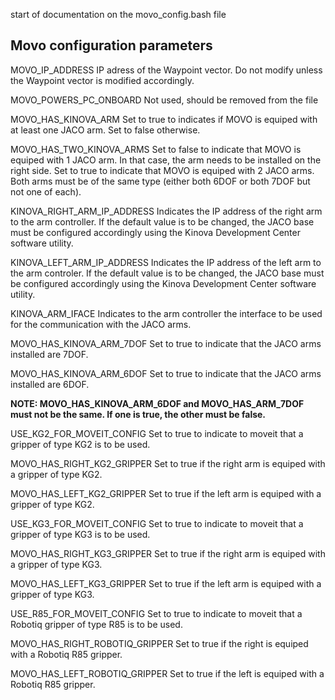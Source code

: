 start of documentation on the movo_config.bash file

Movo configuration parameters
-----------------------------

MOVO_IP_ADDRESS
IP adress of the Waypoint vector. Do not modify unless the Waypoint vector is modified accordingly.

MOVO_POWERS_PC_ONBOARD
Not used, should be removed from the file

MOVO_HAS_KINOVA_ARM
Set to true to indicates if MOVO is equiped with at least one JACO arm. Set to false otherwise.

MOVO_HAS_TWO_KINOVA_ARMS
Set to false to indicate that MOVO is equiped with 1 JACO arm. In that case, the arm needs to be installed on the right side.
Set to true to indicate that MOVO is equiped with 2 JACO arms. Both arms must be of the same type (either both 6DOF or both 7DOF but not one of each).

KINOVA_RIGHT_ARM_IP_ADDRESS
Indicates the IP address of the right arm to the arm controller. If the default value is to be changed, the JACO base must be configured accordingly using the Kinova Development Center software utility.

KINOVA_LEFT_ARM_IP_ADDRESS
Indicates the IP address of the left arm to the arm controler. If the default value is to be changed, the JACO base must be configured accordingly using the Kinova Development Center software utility.

KINOVA_ARM_IFACE
Indicates to the arm controller the interface to be used for the communication with the JACO arms.

MOVO_HAS_KINOVA_ARM_7DOF
Set to true to indicate that the JACO arms installed are 7DOF. 

MOVO_HAS_KINOVA_ARM_6DOF
Set to true to indicate that the JACO arms installed are 6DOF.

**NOTE: MOVO_HAS_KINOVA_ARM_6DOF and MOVO_HAS_ARM_7DOF must not be the same. If one is true, the other must be false.**

USE_KG2_FOR_MOVEIT_CONFIG
Set to true to indicate to moveit that a gripper of type KG2 is to be used.

MOVO_HAS_RIGHT_KG2_GRIPPER
Set to true if the right arm is equiped with a gripper of type KG2.

MOVO_HAS_LEFT_KG2_GRIPPER
Set to true if the left arm is equiped with a gripper of type KG2.

USE_KG3_FOR_MOVEIT_CONFIG
Set to true to indicate to moveit that a gripper of type KG3 is to be used.

MOVO_HAS_RIGHT_KG3_GRIPPER
Set to true if the right arm is equiped with a gripper of type KG3.

MOVO_HAS_LEFT_KG3_GRIPPER
Set to true if the left arm is equiped with a gripper of type KG3.

USE_R85_FOR_MOVEIT_CONFIG
Set to true to indicate to moveit that a Robotiq gripper of type R85 is to be used.

MOVO_HAS_RIGHT_ROBOTIQ_GRIPPER
Set to true if the right is equiped with a Robotiq R85 gripper.

MOVO_HAS_LEFT_ROBOTIQ_GRIPPER
Set to true if the left is equiped with a Robotiq R85 gripper.
